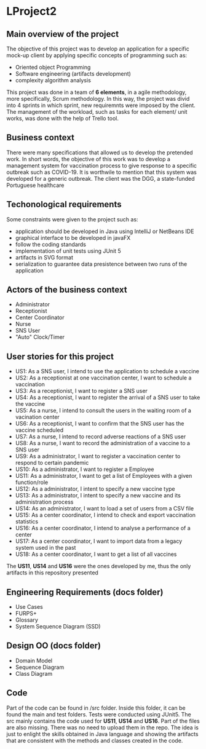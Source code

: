 # LProject2

## Main overview of the project 

The objective of this project was to develop an application for a specific mock-up client by applying specific concepts of programming such as:
  - Oriented object Programming
  - Software engineering (artifacts development)
  - complexity algorithm analysis 


This project was done in a team of **6 elements**, in a agile methodology, more specifically, Scrum methodology. In this way, the project was divid into 4 sprints in which sprint, new requiremnts were imposed by the client. The management of the workload, such as tasks for each element/ unit works, was done with the help of Trello tool. 

## Business context 

There were many specifications that allowed us to develop the pretended work. In short words, the objective of this work was to develop a management system for vaccination process to give response to a specific outbreak such as COVID-19. It is worthwile to mention that this system was developed for a generic outbreak. The client was the DGG, a state-funded Portuguese healthcare

## Techonological requirements 
Some constraints were given to the project such as: 
  - application should be developed in Java using IntelliJ or NetBeans IDE
  - graphical interface to be developed in javaFX
  - follow the coding standards 
  - implementation of unit tests using JUnit 5
  - artifacts in SVG format
  - serialization to guarantee data presistence between two runs of the application
  
  
## Actors of the business context 
  - Administrator 
  - Receptionist
  - Center Coordinator
  - Nurse
  - SNS User
  - "Auto" Clock/Timer

## User stories for this project
- US1: As a SNS user, I intend to use the application to schedule a vaccine
- US2: As a receptionist at one vaccination center, I want to schedule a vaccination
- US3: As a receptionist, I want to register a SNS user
- US4: As a receptionist, I want to register the arrival of a SNS user to take the vaccine
- US5: As a nurse, I intend to consult the users in the waiting room of a vacination center
- US6: As a receptionist, I want to confirm that the SNS user has the vaccine scheduled
- US7: As a nurse, I intend to record adverse reactions of a SNS user
- US8: As a nurse, I want to record the administration of a vaccine to a SNS user
- US9: As a administrator, I want to register a vaccination center to respond to certain pandemic
- US10: As a administrator, I want to register a Employee
- US11: As a administrator, I want to get a list of Employees with a given function/role
- US12: As a administrator, I intent to specify a new vaccine type
- US13: As a administrator, I intent to specify a new vaccine and its administration process
- US14: As an administrator, I want to load a set of users from a CSV file
- US15: As a center coordinator, I intend to check and export vaccination statistics
- US16: As a center coordinator, I intend to analyse a performance of a center
- US17: As a center coordinator, I want to import data from a legacy system used in the past
- US18: As a center coordinator, I want to get a list of all vaccines

The **US11**, **US14** and **US16** were the ones developed by me, thus the only artifacts in this repository presented

## Engineering Requirements (docs folder)
  - Use Cases
  - FURPS+
  - Glossary
  - System Sequence Diagram (SSD)
  
## Design OO (docs folder)
  - Domain Model
  - Sequence Diagram
  - Class Diagram
  
## Code
Part of the code can be found in /src folder. Inside this folder, it can be found the main and test folders. Tests were conducted using JUnit5. The src mainly contains the code used for **US11**, **US14** and **US16**. Part of the files are also missing. There was no need to upload them in the repo. The idea is just to enlight the skills obtained in Java language and showing the artifacts that are consistent with the methods and classes created in the code. 



